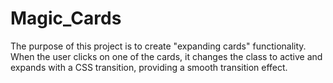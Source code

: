 # Magic_Cards
The purpose of this project is to create "expanding cards" functionality. When the user clicks on one of the cards, it changes the class to active and expands with a CSS transition,
providing a smooth transition effect.
